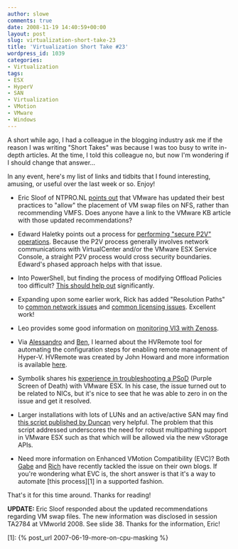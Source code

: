```yaml
---
author: slowe
comments: true
date: 2008-11-19 14:40:59+00:00
layout: post
slug: virtualization-short-take-23
title: 'Virtualization Short Take #23'
wordpress_id: 1039
categories:
- Virtualization
tags:
- ESX
- HyperV
- SAN
- Virtualization
- VMotion
- VMware
- Windows
---
```


A short while ago, I had a colleague in the blogging industry ask me if the reason I was writing "Short Takes" was because I was too busy to write in-depth articles. At the time, I told this colleague no, but now I'm wondering if I should change that answer...

In any event, here's my list of links and tidbits that I found interesting, amusing, or useful over the last week or so. Enjoy!

* Eric Sloof of NTPRO.NL [points out](http://www.ntpro.nl/blog/archives/759-IP-Storage-and-VM-swap-files.html) that VMware has updated their best practices to "allow" the placement of VM swap files on NFS, rather than recommending VMFS. Does anyone have a link to the VMware KB article with those updated recommendations?

* Edward Haletky points out a process for [performing "secure P2V" operations](http://itknowledgeexchange.techtarget.com/virtualization-pro/secure-method-to-p2v-across-security-zones/). Because the P2V process generally involves network communications with VirtualCenter and/or the VMware ESX Service Console, a straight P2V process would cross security boundaries. Edward's phased approach helps with that issue.

* Into PowerShell, but finding the process of modifying Offload Policies too difficult? [This should help out](http://www.peetersonline.nl/index.php/vmware/modifying-vswitch-offload-policy-with-powershell/) significantly.

* Expanding upon some earlier work, Rick has added "Resolution Paths" to [common network issues](http://www.vmwarewolf.com/common-network-issues-in-vmware-infrastructure/) and [common licensing issues](http://www.vmwarewolf.com/common-licensing-issues-in-vmware-infrastructure/). Excellent work!

* Leo provides some good information on [monitoring VI3 with Zenoss](http://lraikhman.blogsite.org/?p=346).

* Via [Alessandro](http://www.virtualization.info/2008/11/tool-hvremote.html) and [Ben](http://blogs.msdn.com/virtual_pc_guy/archive/2008/11/18/new-hvremote-tool.aspx), I learned about the HVRemote tool for automating the configuration steps for enabling remote management of Hyper-V. HVRemote was created by John Howard and more information is available [here](http://blogs.technet.com/jhoward/archive/2008/11/14/configure-hyper-v-remote-management-in-seconds.aspx).

* Symbolik shares his [experience in troubleshooting a PSoD](http://symbolik.wordpress.com/2008/11/15/esx-troubleshooting-psod-purple-screen-of-death/) (Purple Screen of Death) with VMware ESX. In his case, the issue turned out to be related to NICs, but it's nice to see that he was able to zero in on the issue and get it resolved.

* Larger installations with lots of LUNs and an active/active SAN may find [this script published by Duncan](http://www.yellow-bricks.com/2008/04/01/load-balancing-activeactive-sans/) very helpful. The problem that this script addressed underscores the need for robust multipathing support in VMware ESX such as that which will be allowed via the new vStorage APIs.

* Need more information on Enhanced VMotion Compatibility (EVC)? Both [Gabe](http://www.gabesvirtualworld.com/?p=101) and [Rich](http://vmetc.com/2008/11/16/enhanced-vmotion-compatibility-evc-%e2%80%93-intel-example/) have recently tackled the issue on their own blogs. If you're wondering what EVC is, the short answer is that it's a way to automate [this process][1] in a supported fashion.

That's it for this time around. Thanks for reading!

**UPDATE:** Eric Sloof responded about the updated recommendations regarding VM swap files. The new information was disclosed in session TA2784 at VMworld 2008. See slide 38. Thanks for the information, Eric!

[1]: {% post_url 2007-06-19-more-on-cpu-masking %}
